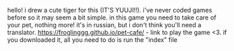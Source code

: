 hello! i drew a cute tiger for this (IT'S YUUJI!!).
i've never coded games before so it may seem a bit simple.
in this game you need to take care of your pet, nothing more!
it's in russian, but i don't think you'll need a translator.
https://froglinggg.github.io/pet-cafe/ - link to play the game <3.
if you downloaded it, all you need to do is run the "index" file
